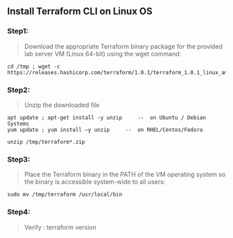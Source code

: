 ## Install Terraform CLI on Linux OS 

### Step1: 

> Download the appropriate Terraform binary package for the provided lab server VM (Linux 64-bit) using the wget command:

```
cd /tmp ; wget -c https://releases.hashicorp.com/terraform/1.0.1/terraform_1.0.1_linux_amd64.zip
```

### Step2: 

> Unzip the downloaded file

```
apt update ; apt-get install -y unzip     --  on Ubuntu / Debian Systems
yum update ; yum install –y unzip     --  on RHEL/Centos/Fedora 

unzip /tmp/terraform*.zip

```

### Step3:	

> Place the Terraform binary in the PATH of the VM operating system so the binary is accessible system-wide to all users:

```
sudo mv /tmp/terraform /usr/local/bin
```

### Step4: 

> Verify  :  terraform version

